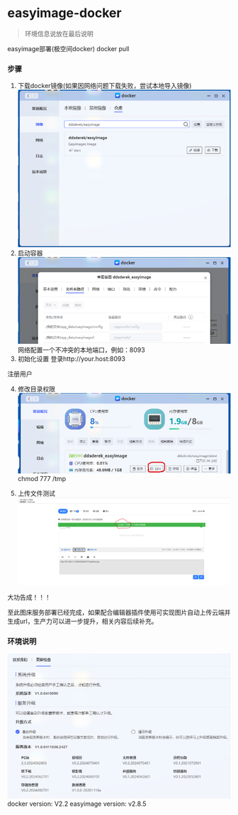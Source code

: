 # easyimage-docker

>环境信息说放在最后说明

easyimage部署(极空间docker)
docker pull

### 步骤
1. 下载docker镜像(如果因网络问题下载失败，尝试本地导入镜像)
![下载docker镜像](attachments/step1.png)
2. 启动容器
![下载docker镜像](attachments/step2.png)
网络配置一个不冲突的本地端口，例如：8093
3. 初始化设置
登录http://your.host:8093

注册用户

4. 修改目录权限
![下载docker镜像](attachments/step3.png)
chmod 777 /tmp

5. 上传文件测试
![下载docker镜像](attachments/step4.png)

大功告成！！！

至此图床服务部署已经完成，如果配合编辑器插件使用可实现图片自动上传云端并生成url，生产力可以进一步提升，相关内容后续补充。

### 环境说明
![下载docker镜像](attachments/env.png)
docker version: V2.2
easyimage version: v2.8.5




